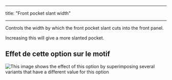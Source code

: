 - - -
title: "Front pocket slant width"
- - -

Controls the width by which the front pocket slant cuts into the front panel.

Increasing this will give a more slanted pocket.

## Effet de cette option sur le motif

![This image shows the effect of this option by superimposing several variants that have a different value for this option](charlie_frontpocketslantwidth_sample.svg "Effect of this option on the pattern")
